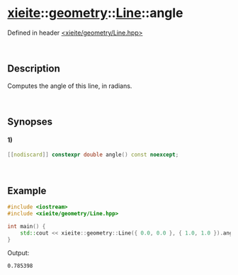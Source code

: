 # [xieite](../../../xieite.md)\:\:[geometry](../../../geometry.md)\:\:[Line](../../Line.md)\:\:angle
Defined in header [<xieite/geometry/Line.hpp>](../../../../include/xieite/geometry/Line.hpp)

&nbsp;

## Description
Computes the angle of this line, in radians.

&nbsp;

## Synopses
#### 1)
```cpp
[[nodiscard]] constexpr double angle() const noexcept;
```

&nbsp;

## Example
```cpp
#include <iostream>
#include <xieite/geometry/Line.hpp>

int main() {
    std::cout << xieite::geometry::Line({ 0.0, 0.0 }, { 1.0, 1.0 }).angle() << '\n';
}
```
Output:
```
0.785398
```
